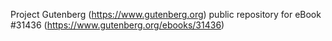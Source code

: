 Project Gutenberg (https://www.gutenberg.org) public repository for eBook #31436 (https://www.gutenberg.org/ebooks/31436)
